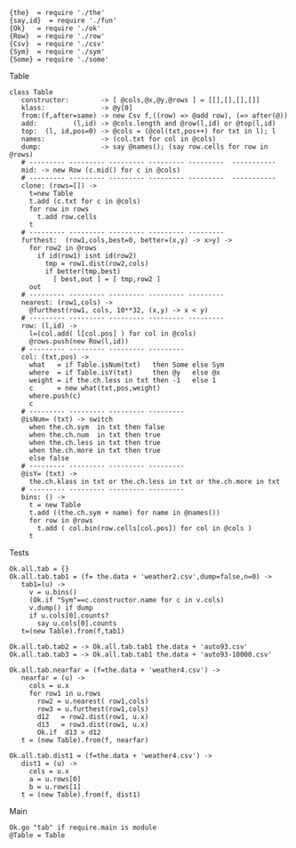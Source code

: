     {the}  = require './the'
    {say,id}  = require './fun'
    {Ok}   = require './ok'
    {Row}  = require './row'
    {Csv}  = require './csv'
    {Sym}  = require './sym'
    {Some} = require './some'

Table

    class Table
       constructor:        -> [ @cols,@x,@y,@rows ] = [[],[],[],[]]
       klass:              -> @y[0]
       from:(f,after=same) -> new Csv f,((row) => @add row), (=> after(@))
       add:         (l,id) -> @cols.length and @row(l,id) or @top(l,id)
       top:  (l, id,pos=0) -> @cols = (@col(txt,pos++) for txt in l); l
       names:              -> (col.txt for col in @cols)
       dump:               -> say @names(); (say row.cells for row in @rows)
       # --------- --------- --------- --------- ---------  -----------
       mid: -> new Row (c.mid() for c in @cols)
       # --------- --------- --------- --------- ---------  -----------
       clone: (rows=[]) ->
         t=new Table
         t.add (c.txt for c in @cols)
         for row in rows
           t.add row.cells
         t
       # --------- --------- --------- --------- ---------   
       furthest:  (row1,cols,best=0, better=(x,y) -> x>y) ->
         for row2 in @rows
           if id(row1) isnt id(row2)
             tmp = row1.dist(row2,cols)
             if better(tmp,best)
               [ best,out ] = [ tmp,row2 ]
         out
       # --------- --------- --------- --------- ---------   
       nearest: (row1,cols) ->
         @furthest(row1, cols, 10**32, (x,y) -> x < y)
       # --------- --------- --------- --------- ---------   
       row: (l,id) -> 
         l=(col.add( l[col.pos] ) for col in @cols)
         @rows.push(new Row(l,id))
       # --------- --------- --------- ---------
       col: (txt,pos) ->
         what   = if Table.isNum(txt)   then Some else Sym
         where  = if Table.isY(txt)     then @y   else @x
         weight = if the.ch.less in txt then -1   else 1
         c      = new what(txt,pos,weight)
         where.push(c)
         c
       # --------- --------- --------- ---------
       @isNum= (txt) -> switch
         when the.ch.sym  in txt then false
         when the.ch.num  in txt then true
         when the.ch.less in txt then true
         when the.ch.more in txt then true
         else false
       # --------- --------- --------- ---------
       @isY= (txt) -> 
         the.ch.klass in txt or the.ch.less in txt or the.ch.more in txt
       # --------- --------- --------- ---------
       bins: () ->
         t = new Table
         t.add ((the.ch.sym + name) for name in @names())
         for row in @rows
           t.add ( col.bin(row.cells[col.pos]) for col in @cols )
         t

Tests

    Ok.all.tab = {}
    Ok.all.tab.tab1 = (f= the.data + 'weather2.csv',dump=false,n=0) ->
       tab1=(u) ->
         v = u.bins()
         (Ok.if "Sym"==c.constructor.name for c in v.cols)
         v.dump() if dump
         if u.cols[0].counts?
           say u.cols[0].counts
       t=(new Table).from(f,tab1)

    Ok.all.tab.tab2 = -> Ok.all.tab.tab1 the.data + 'auto93.csv'
    Ok.all.tab.tab3 = -> Ok.all.tab.tab1 the.data + 'auto93-10000.csv'

    Ok.all.tab.nearfar = (f=the.data + 'weather4.csv') ->
       nearfar = (u) ->
         cols = u.x
         for row1 in u.rows
           row2 = u.nearest( row1,cols)
           row3 = u.furthest(row1,cols)
           d12   = row2.dist(row1, u.x)
           d13   = row3.dist(row1, u.x)
           Ok.if  d13 > d12
       t = (new Table).from(f, nearfar) 

    Ok.all.tab.dist1 = (f=the.data + 'weather4.csv') ->
       dist1 = (u) ->
         cols = u.x 
         a = u.rows[0]
         b = u.rows[1]
       t = (new Table).from(f, dist1)

Main

    Ok.go "tab" if require.main is module
    @Table = Table
